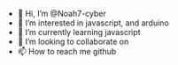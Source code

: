 - 👋 Hi, I’m @Noah7-cyber
- 👀 I’m interested in javascript, and arduino
- 🌱 I’m currently learning javascript
- 💞️ I’m looking to collaborate on 
- 📫 How to reach me github

<!---
Noah7-cyber/Noah7-cyber is a ✨ special ✨ repository because its `README.md` (this file) appears on your GitHub profile.
You can click the Preview link to take a look at your changes.
--->
